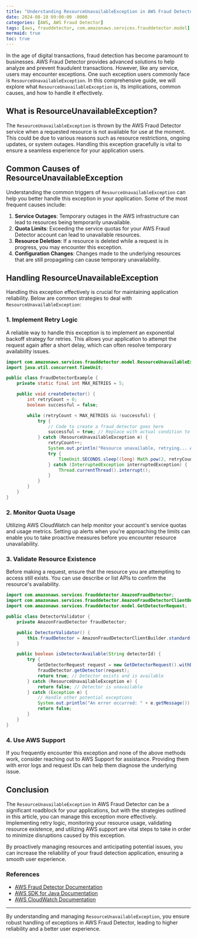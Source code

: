 ```yaml
---
title: "Understanding ResourceUnavailableException in AWS Fraud Detector: A Detailed Guide"
date: 2024-08-10 09:00:00 -0000
categories: [AWS, AWS Fraud Detector]
tags: [aws, frauddetector, com.amazonaws.services.frauddetector.model]
mermaid: true
toc: true
---
```



In the age of digital transactions, fraud detection has become paramount to businesses. AWS Fraud Detector provides advanced solutions to help analyze and prevent fraudulent transactions. However, like any service, users may encounter exceptions. One such exception users commonly face is `ResourceUnavailableException`. In this comprehensive guide, we will explore what `ResourceUnavailableException` is, its implications, common causes, and how to handle it effectively.

## What is ResourceUnavailableException?

The `ResourceUnavailableException` is thrown by the AWS Fraud Detector service when a requested resource is not available for use at the moment. This could be due to various reasons such as resource restrictions, ongoing updates, or system outages. Handling this exception gracefully is vital to ensure a seamless experience for your application users.

## Common Causes of ResourceUnavailableException

Understanding the common triggers of `ResourceUnavailableException` can help you better handle this exception in your application. Some of the most frequent causes include:

1. **Service Outages**: Temporary outages in the AWS infrastructure can lead to resources being temporarily unavailable.
2. **Quota Limits**: Exceeding the service quotas for your AWS Fraud Detector account can lead to unavailable resources.
3. **Resource Deletion**: If a resource is deleted while a request is in progress, you may encounter this exception.
4. **Configuration Changes**: Changes made to the underlying resources that are still propagating can cause temporary unavailability.

## Handling ResourceUnavailableException

Handling this exception effectively is crucial for maintaining application reliability. Below are common strategies to deal with `ResourceUnavailableException`:

### 1. Implement Retry Logic

A reliable way to handle this exception is to implement an exponential backoff strategy for retries. This allows your application to attempt the request again after a short delay, which can often resolve temporary availability issues.

```java
import com.amazonaws.services.frauddetector.model.ResourceUnavailableException;
import java.util.concurrent.TimeUnit;

public class FraudDetectorExample {
    private static final int MAX_RETRIES = 5;

    public void createDetector() {
        int retryCount = 0;
        boolean successful = false;

        while (retryCount < MAX_RETRIES && !successful) {
            try {
                // Code to create a fraud detector goes here
                successful = true; // Replace with actual condition to check success
            } catch (ResourceUnavailableException e) {
                retryCount++;
                System.out.println("Resource unavailable, retrying... Attempt: " + retryCount);
                try {
                    TimeUnit.SECONDS.sleep((long) Math.pow(2, retryCount)); // Exponential backoff
                } catch (InterruptedException interruptedException) {
                    Thread.currentThread().interrupt();
                }
            }
        }
    }
}
```

### 2. Monitor Quota Usage

Utilizing AWS CloudWatch can help monitor your account's service quotas and usage metrics. Setting up alerts when you're approaching the limits can enable you to take proactive measures before you encounter resource unavailability.

### 3. Validate Resource Existence

Before making a request, ensure that the resource you are attempting to access still exists. You can use describe or list APIs to confirm the resource's availability.

```java
import com.amazonaws.services.frauddetector.AmazonFraudDetector;
import com.amazonaws.services.frauddetector.AmazonFraudDetectorClientBuilder;
import com.amazonaws.services.frauddetector.model.GetDetectorRequest;

public class DetectorValidator {
    private AmazonFraudDetector fraudDetector;

    public DetectorValidator() {
        this.fraudDetector = AmazonFraudDetectorClientBuilder.standard().build();
    }

    public boolean isDetectorAvailable(String detectorId) {
        try {
            GetDetectorRequest request = new GetDetectorRequest().withDetectorId(detectorId);
            fraudDetector.getDetector(request);
            return true; // Detector exists and is available
        } catch (ResourceUnavailableException e) {
            return false; // Detector is unavailable
        } catch (Exception e) {
            // Handle other potential exceptions
            System.out.println("An error occurred: " + e.getMessage());
            return false; 
        }
    }
}
```

### 4. Use AWS Support

If you frequently encounter this exception and none of the above methods work, consider reaching out to AWS Support for assistance. Providing them with error logs and request IDs can help them diagnose the underlying issue.

## Conclusion

The `ResourceUnavailableException` in AWS Fraud Detector can be a significant roadblock for your applications, but with the strategies outlined in this article, you can manage this exception more effectively. Implementing retry logic, monitoring your resource usage, validating resource existence, and utilizing AWS support are vital steps to take in order to minimize disruptions caused by this exception.

By proactively managing resources and anticipating potential issues, you can increase the reliability of your fraud detection application, ensuring a smooth user experience.

### References

- [AWS Fraud Detector Documentation](https://docs.aws.amazon.com/frauddetector/latest/userguide/what-is.html)
- [AWS SDK for Java Documentation](https://docs.aws.amazon.com/sdk-for-java/latest/developer-guide/home.html)
- [AWS CloudWatch Documentation](https://docs.aws.amazon.com/cloudwatch/index.html)

---

By understanding and managing `ResourceUnavailableException`, you ensure robust handling of exceptions in AWS Fraud Detector, leading to higher reliability and a better user experience.